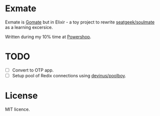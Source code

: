 # Exmate
Exmate is [Gomate](https://github.com/krasio/gomate) but in Elixir - a toy project to rewrite [seatgeek/soulmate](https://github.com/seatgeek/soulmate) as a learning excersice.

Written during my 10% time at [Powershop](https://github.com/powershop).

# TODO
- [ ] Convert to OTP app.
- [ ] Setup pool of Redix connections using [devinus/poolboy](https://github.com/devinus/poolboy).

# License
MIT licence.
